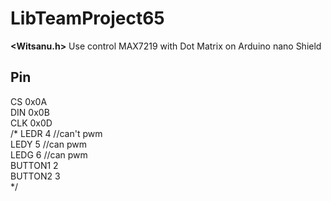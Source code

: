# LibTeamProject65
**<Witsanu.h>**  Use control MAX7219 with Dot Matrix on Arduino nano Shield    
## Pin
CS  0x0A      
DIN 0x0B   
CLK 0x0D   
/*
LEDR 4  //can't pwm   
LEDY 5  //can pwm   
LEDG 6  //can pwm   
BUTTON1 2   
BUTTON2 3   
*/


